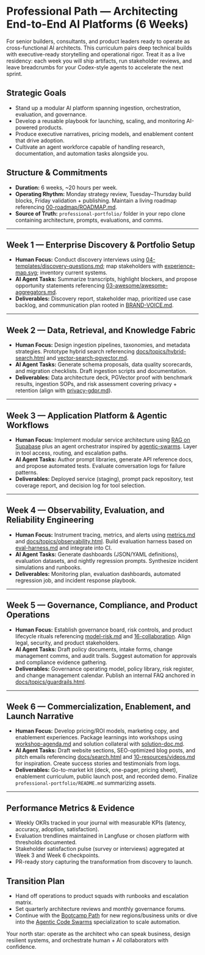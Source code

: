 # Professional Path — Architecting End-to-End AI Platforms (6 Weeks)

For senior builders, consultants, and product leaders ready to operate as cross-functional AI architects. This curriculum pairs deep technical builds with executive-ready storytelling and operational rigor. Treat it as a live residency: each week you will ship artifacts, run stakeholder reviews, and leave breadcrumbs for your Codex-style agents to accelerate the next sprint.

## Strategic Goals
- Stand up a modular AI platform spanning ingestion, orchestration, evaluation, and governance.
- Develop a reusable playbook for launching, scaling, and monitoring AI-powered products.
- Produce executive narratives, pricing models, and enablement content that drive adoption.
- Cultivate an agent workforce capable of handling research, documentation, and automation tasks alongside you.

## Structure & Commitments
- **Duration:** 6 weeks, ~20 hours per week.
- **Operating Rhythm:** Monday strategy review, Tuesday–Thursday build blocks, Friday validation + publishing. Maintain a living roadmap referencing [00-roadmap/ROADMAP.md](../00-roadmap/ROADMAP.md).
- **Source of Truth:** `professional-portfolio/` folder in your repo clone containing architecture, prompts, evaluations, and comms.

---

## Week 1 — Enterprise Discovery & Portfolio Setup

- **Human Focus:** Conduct discovery interviews using [04-templates/discovery-questions.md](../04-templates/discovery-questions.md); map stakeholders with [experience-map.svg](../assets/experience-map.svg); inventory current systems.
- **AI Agent Tasks:** Summarize transcripts, highlight blockers, and propose opportunity statements referencing [03-awesome/awesome-aggregators.md](../03-awesome/awesome-aggregators.md).
- **Deliverables:** Discovery report, stakeholder map, prioritized use case backlog, and communication plan rooted in [BRAND-VOICE.md](../BRAND-VOICE.md).

---

## Week 2 — Data, Retrieval, and Knowledge Fabric

- **Human Focus:** Design ingestion pipelines, taxonomies, and metadata strategies. Prototype hybrid search referencing [docs/topics/hybrid-search.html](../docs/topics/hybrid-search.html) and [vector-search-pgvector.md](../05-projects/vector-search-pgvector.md).
- **AI Agent Tasks:** Generate schema proposals, data quality scorecards, and migration checklists. Draft ingestion scripts and documentation.
- **Deliverables:** Data architecture deck, PGVector proof with benchmark results, ingestion SOPs, and risk assessment covering privacy + retention (align with [privacy-gdpr.md](../08-governance/privacy-gdpr.md)).

---

## Week 3 — Application Platform & Agentic Workflows

- **Human Focus:** Implement modular service architecture using [RAG on Supabase](../05-projects/rag-on-supabase.md) plus an agent orchestrator inspired by [agentic-swarms](../agentic-swarms/README.md). Layer in tool access, routing, and escalation paths.
- **AI Agent Tasks:** Author prompt libraries, generate API reference docs, and propose automated tests. Evaluate conversation logs for failure patterns.
- **Deliverables:** Deployed service (staging), prompt pack repository, test coverage report, and decision log for tool selection.

---

## Week 4 — Observability, Evaluation, and Reliability Engineering

- **Human Focus:** Instrument tracing, metrics, and alerts using [metrics.md](../07-evaluation/metrics.md) and [docs/topics/observability.html](../docs/topics/observability.html). Build evaluation harness based on [eval-harness.md](../07-evaluation/eval-harness.md) and integrate into CI.
- **AI Agent Tasks:** Generate dashboards (JSON/YAML definitions), evaluation datasets, and nightly regression prompts. Synthesize incident simulations and runbooks.
- **Deliverables:** Monitoring plan, evaluation dashboards, automated regression job, and incident response playbook.

---

## Week 5 — Governance, Compliance, and Product Operations

- **Human Focus:** Establish governance board, risk controls, and product lifecycle rituals referencing [model-risk.md](../08-governance/model-risk.md) and [16-collaboration](../16-collaboration/). Align legal, security, and product stakeholders.
- **AI Agent Tasks:** Draft policy documents, intake forms, change management comms, and audit trails. Suggest automation for approvals and compliance evidence gathering.
- **Deliverables:** Governance operating model, policy library, risk register, and change management calendar. Publish an internal FAQ anchored in [docs/topics/guardrails.html](../docs/topics/guardrails.html).

---

## Week 6 — Commercialization, Enablement, and Launch Narrative

- **Human Focus:** Develop pricing/ROI models, marketing copy, and enablement experiences. Package learnings into workshops using [workshop-agenda.md](../04-templates/workshop-agenda.md) and solution collateral with [solution-doc.md](../04-templates/solution-doc.md).
- **AI Agent Tasks:** Draft website sections, SEO-optimized blog posts, and pitch emails referencing [docs/search.html](../docs/search.html) and [10-resources/videos.md](../10-resources/videos.md) for inspiration. Create success stories and testimonials from logs.
- **Deliverables:** Go-to-market kit (deck, one-pager, pricing sheet), enablement curriculum, public launch post, and recorded demo. Finalize `professional-portfolio/README.md` summarizing assets.

---

## Performance Metrics & Evidence
- Weekly OKRs tracked in your journal with measurable KPIs (latency, accuracy, adoption, satisfaction).
- Evaluation trendlines maintained in Langfuse or chosen platform with thresholds documented.
- Stakeholder satisfaction pulse (survey or interviews) aggregated at Week 3 and Week 6 checkpoints.
- PR-ready story capturing the transformation from discovery to launch.

## Transition Plan
- Hand off operations to product squads with runbooks and escalation matrix.
- Set quarterly architecture reviews and monthly governance forums.
- Continue with the [Bootcamp Path](bootcamp.md) for new regions/business units or dive into the [Agentic Code Swarms](agentic-code-swarms.md) specialization to scale automation.

Your north star: operate as the architect who can speak business, design resilient systems, and orchestrate human + AI collaborators with confidence.
